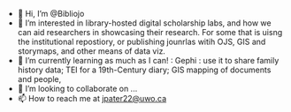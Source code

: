- 👋 Hi, I’m @Bibliojo
- 👀 I’m interested in library-hosted digital scholarship labs, and how we can aid researchers in showcasing their research. For some that is uisng the institutional repostiory, or publishing jounrlas witih OJS, GIS and storymaps, and other means of data viz.
- 🌱 I’m currently learning as much as I can! : Gephi : use it to share family history data; TEI for a 19th-Century diary; GIS mapping of documents and people,  
- 💞️ I’m looking to collaborate on ...
- 📫 How to reach me at jpater22@uwo.ca

<!---
Bibliojo/Bibliojo is a ✨ special ✨ repository because its `README.md` (this file) appears on your GitHub profile.
You can click the Preview link to take a look at your changes.
--->
